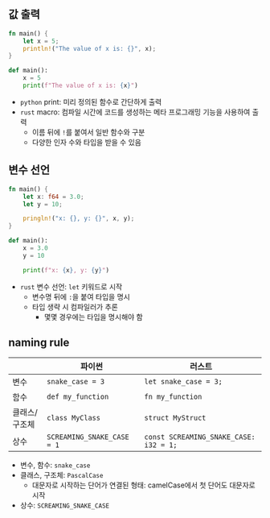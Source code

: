 
## 값 출력
```rust
fn main() {
    let x = 5;
    println!("The value of x is: {}", x);
}
```
```python
def main():
    x = 5
    print(f"The value of x is: {x}")
```
- `python` print: 미리 정의된 함수로 간단하게 출력
- `rust` macro: 컴파일 시간에 코드를 생성하는 메타 프로그래밍 기능을 사용하여 출력
    - 이름 뒤에 `!`를 붙여서 일반 함수와 구분
    - 다양한 인자 수와 타입을 받을 수 있음

## 변수 선언
```rust
fn main() {
    let x: f64 = 3.0;
    let y = 10;

    pringln!("x: {}, y: {}", x, y);
}
```
```python
def main():
    x = 3.0
    y = 10

    print(f"x: {x}, y: {y}")
```

- `rust` 변수 선언: `let` 키워드로 시작
    - 변수명 뒤에 `:`을 붙여 타입을 명시
    - 타입 생략 시 컴파일러가 추론
        - 몇몇 경우에는 타입을 명시해야 함

## naming rule
<table><thead><tr><th></th><th>파이썬</th><th>러스트</th></tr></thead><tbody>
<tr><td>변수</td><td><code class="hljs">snake_case = 3</code></td><td><code class="hljs">let snake_case = 3;</code></td></tr>
<tr><td>함수</td><td><code class="hljs">def my_function</code></td><td><code class="hljs">fn my_function</code></td></tr>
<tr><td>클래스/구조체</td><td><code class="hljs">class MyClass</code></td><td><code class="hljs">struct MyStruct</code></td></tr>
<tr><td>상수</td><td><code class="hljs">SCREAMING_SNAKE_CASE = 1</code></td><td><code class="hljs">const SCREAMING_SNAKE_CASE: i32 = 1;</code></td></tr>
</tbody></table>

- 변수, 함수: `snake_case`
- 클래스, 구조체: `PascalCase`
    - 대문자로 시작하는 단어가 연결된 형태: camelCase에서 첫 단어도 대문자로 시작
- 상수: `SCREAMING_SNAKE_CASE`